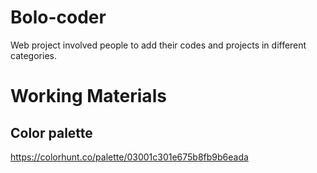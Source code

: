 # Bolo-coder
Web project involved people to add their codes and projects in different categories.

<h1>Working Materials</h1>
<h2>Color palette</h2>

https://colorhunt.co/palette/03001c301e675b8fb9b6eada

